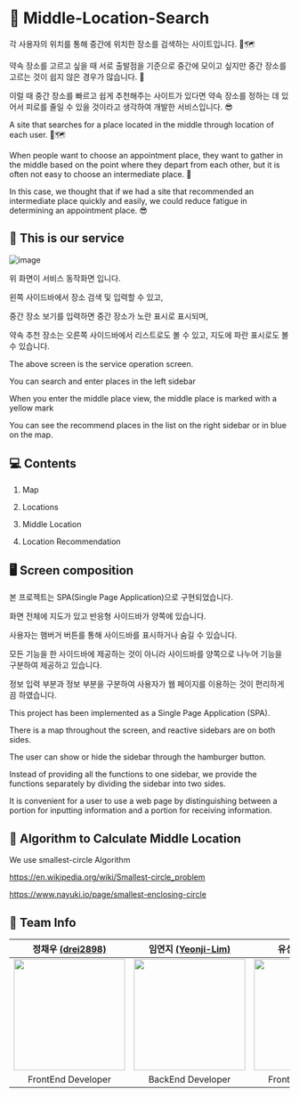 # 📍 Middle-Location-Search

각 사용자의 위치를 통해 중간에 위치한 장소를 검색하는 사이트입니다. 📍🗺

약속 장소를 고르고 싶을 때 서로 출발점을 기준으로 중간에 모이고 싶지만 중간 장소를 고르는 것이 쉽지 않은 경우가 많습니다. 🤔

이럴 때 중간 장소를 빠르고 쉽게 추천해주는 사이트가 있다면 약속 장소를 정하는 데 있어서 피로를 줄일 수 있을 것이라고 생각하여 개발한 서비스입니다. 😎

A site that searches for a place located in the middle through location of each user. 📍🗺

When people want to choose an appointment place, they want to gather in the middle based on the point where they depart from each other, but it is often not easy to choose an intermediate place. 🤔

In this case, we thought that if we had a site that recommended an intermediate place quickly and easily, we could reduce fatigue in determining an appointment place. 😎

## 👀 This is our service

![image](https://user-images.githubusercontent.com/57888020/188383125-e31de038-7c45-46a8-99cf-9f791a53e7a2.png)

위 화면이 서비스 동작화면 입니다. 

왼쪽 사이드바에서 장소 검색 및 입력할 수 있고, 

중간 장소 보기를 입력하면 중간 장소가 노란 표시로 표시되며, 

약속 추천 장소는 오른쪽 사이드바에서 리스트로도 볼 수 있고, 지도에 파란 표시로도 볼 수 있습니다.

The above screen is the service operation screen. 

You can search and enter places in the left sidebar 

When you enter the middle place view, the middle place is marked with a yellow mark 

You can see the recommend places in the list on the right sidebar or in blue on the map.

## 💻 Contents

1. Map

2. Locations

3. Middle Location

4. Location Recommendation

## 🖥 Screen composition

본 프로젝트는 SPA(Single Page Application)으로 구현되었습니다.

화면 전체에 지도가 있고 반응형 사이드바가 양쪽에 있습니다.

사용자는 햄버거 버튼를 통해 사이드바를 표시하거나 숨길 수 있습니다.

모든 기능을 한 사이드바에 제공하는 것이 아니라 사이드바를 양쪽으로 나누어 기능을 구분하여 제공하고 있습니다.

정보 입력 부분과 정보  부분을 구분하여 사용자가 웹 페이지를 이용하는 것이 편리하게끔 하였습니다.

This project has been implemented as a Single Page Application (SPA).

There is a map throughout the screen, and reactive sidebars are on both sides.

The user can show or hide the sidebar through the hamburger button. 

Instead of providing all the functions to one sidebar, we provide the functions separately by dividing the sidebar into two sides.

It is convenient for a user to use a web page by distinguishing between a portion for inputting information and a portion for receiving information.

## 📐 Algorithm to Calculate Middle Location

We use smallest-circle Algorithm

https://en.wikipedia.org/wiki/Smallest-circle_problem

https://www.nayuki.io/page/smallest-enclosing-circle

## 🤝 Team Info
| 정채우 [(drei2898)](https://github.com/drei2898) | 임연지 [(Yeonji-Lim)](https://github.com/Yeonji-Lim) | 유성민 [(dolppe)](https://github.com/dolppe) |
| :---: | :---: | :---: | 
|<img src="https://avatars.githubusercontent.com/u/77949323?v=4" width="200px" height="200px" />|<img src ="https://avatars.githubusercontent.com/u/57888020?v=4" width = "200px" height="200px" />|<img src ="https://avatars.githubusercontent.com/u/35285591?v=4" width = "200px" height="200px" />|
|FrontEnd Developer|BackEnd Developer|FrontEnd Developer|
